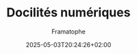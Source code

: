---
layout: post
title: "Docilités numériques"
link: "https://framablog.org/2025/04/29/docilites-numeriques"
author: Framatophe
published_date: 29/04/2025
description: "L’illusion du progrès numérique masque une réalité brutale : celle d’un monde où chaque geste alimente des systèmes de contrôle, de surveillance et d’exploitation. Ce n’est pas seulement l’intelligence artificielle, mais tout un modèle technologique, celui des plateformes, de la capture de l’attention, de l’extractivisme numérique, qu’il faut interroger. Ce texte n’invite ni à fuir ni à consentir : il appelle à politiser nos usages et à réarmer nos pratiques."
language: fr
categories: "Liens"
tags: "numérique technologie"
og-tags: "numérique technologie"
date: "2025-05-03T20:24:26+02:00"
permalink: /:categories/:year/:month/:day/:title/
---
